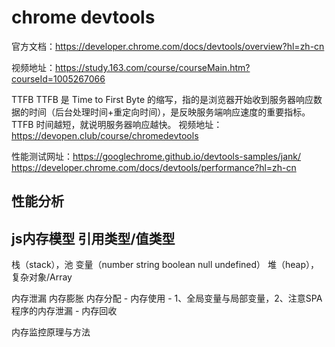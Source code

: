 # chrome devtools

官方文档：https://developer.chrome.com/docs/devtools/overview?hl=zh-cn

视频地址：https://study.163.com/course/courseMain.htm?courseId=1005267066

TTFB
TTFB 是 Time to First Byte 的缩写，指的是浏览器开始收到服务器响应数据的时间（后台处理时间+重定向时间），是反映服务端响应速度的重要指标。TTFB 时间越短，就说明服务器响应越快。
视频地址：https://devopen.club/course/chromedevtools

性能测试网址：https://googlechrome.github.io/devtools-samples/jank/
https://developer.chrome.com/docs/devtools/performance?hl=zh-cn

## 性能分析



## js内存模型  引用类型/值类型
栈（stack），池     变量（number string boolean null undefined）
堆（heap），      复杂对象/Array


内存泄漏
内存膨胀
内存分配 - 内存使用 - 1、全局变量与局部变量，2、注意SPA程序的内存泄漏 - 内存回收

内存监控原理与方法

